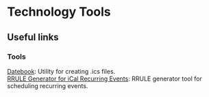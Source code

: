 # Technology Tools

## Useful links

### Tools

[Datebook](https://datebook.dev/generator/): Utility for creating .ics files.\
[RRULE Generator for iCal Recurring Events](https://freetools.textmagic.com/rrule-generator): RRULE generator tool for scheduling recurring events.
